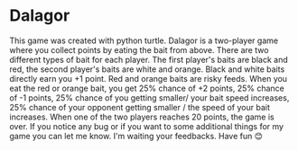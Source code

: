 # Dalagor
This game was created with python turtle.
Dalagor is a two-player game where you collect points by eating the bait from above. There are two different types of bait for each player. The first player's baits are black and red, the second player's baits are white and orange. Black and white baits directly earn you +1 point. Red and orange baits are risky feeds. When you eat the red or orange bait, you get 25% chance of +2 points, 25% chance of -1 points, 25% chance of you getting smaller/ your bait speed increases, 25% chance of your opponent getting smaller / the speed of your bait increases. When one of the two players reaches 20 points, the game is over. If you notice any bug or if you want to some additional things for my game you can let me know. I'm waiting your feedbacks. Have fun 😊

